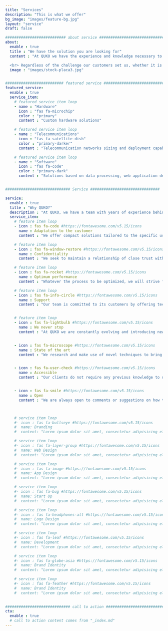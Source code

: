 ```yaml
---
title: "Services"
description: "This is what we offer"
bg_image: "images/feature-bg.jpg"
layout: "service"
draft: false

########################### about service #############################
about:
  enable : true
  title : "We have the solution you are looking for"
  content : "At QUKO we have the experience and knowledge necessary to implement all types of solutions based on the latest digital technologies in a wide variety of sectors.

  <br> Regardless of the challenge our customers set us, whether it is the solution to a problem or the optimization of processes, we offer them not only the best results, but also those that are best suited to their specific conditions."
  image : "images/stock-placa3.jpg"


########################## featured service ############################
featured_service:
  enable : true
  service_item:
    # featured service item loop
    - name : "Hardware"
      icon : "fas fa-microchip"
      color : "primary"
      content : "Custom hardware solutions"

    # featured service item loop
    - name : "Telecommunications"
      icon : "fas fa-satellite-dish"
      color : "primary-darker"
      content : "Telecommunication networks sizing and deployment capabilities"

    # featured service item loop
    - name : "Software"
      icon : "fas fa-code"
      color : "primary-dark"
      content : "Solutions based on data processing, web application design, data science and more"


############################# Service ###############################

service:
  enable : true
  title : "Why QUKO?"
  description : "At QUKO, we have a team with years of experience behind them in the fields of data, electronics, software and telecommunications engineering."
  service_item:
    # feature item loop
    - icon : fas fa-code #https://fontawesome.com/v5.15/icons
      name : Adaptation to the customer
      content : "We offer compact solutions tailored to the specific use of our customers."

    # feature item loop
    - icon : fas fa-window-restore #https://fontawesome.com/v5.15/icons
      name : Confidentiality
      content : "We seek to maintain a relationship of close trust with our clients based on confidentiality."

    # feature item loop
    - icon : fas fa-rocket #https://fontawesome.com/v5.15/icons
      name : Optimum performance
      content : "Whatever the process to be optimized, we will strive for maximum performance through technology."

    # feature item loop
    - icon : fas fa-info-circle #https://fontawesome.com/v5.15/icons
      name : Support
      content : "Our team is committed to its customers by offering technical support and consulting<br><br> "


    # feature item loop
    - icon : fas fa-lightbulb #https://fontawesome.com/v5.15/icons
      name : We never stop
      content : "At QUKO we are constantly evolving and introducing new ideas and updates to our products."


    - icon : fas fa-microscope #https://fontawesome.com/v5.15/icons
      name : State of the art
      content : "We research and make use of novel techniques to bring the most innovative solutions within everyone's reach."


    - icon : fas fa-user-check #https://fontawesome.com/v5.15/icons
      name : Accessible
      content : "Our clients do not require any previous knowledge to use our services"


    - icon : fas fa-smile #https://fontawesome.com/v5.15/icons
      name : Open
      content : "We are always open to comments or suggestions on how to improve the user experience!"



    # service item loop
    #- icon : fas fa-bullseye #https://fontawesome.com/v5.15/icons
    #  name: Branding
    #  content: "Lorem ipsum dolor sit amet, consectetur adipisicing elit, sed do eiusmod tempor incididunt ut"

    # service item loop
    #- icon : fas fa-layer-group #https://fontawesome.com/v5.15/icons
    #  name: Web Design
    #  content: "Lorem ipsum dolor sit amet, consectetur adipisicing elit, sed do eiusmod tempor incididunt ut"

    # service item loop
    #- icon : fas fa-image #https://fontawesome.com/v5.15/icons
    #  name: App Design
    #  content: "Lorem ipsum dolor sit amet, consectetur adipisicing elit, sed do eiusmod tempor incididunt ut"

    # service item loop
    #- icon : fas fa-bug #https://fontawesome.com/v5.15/icons
    #  name: Start Up
    #  content: "Lorem ipsum dolor sit amet, consectetur adipisicing elit, sed do eiusmod tempor incididunt ut"

    # service item loop
    #- icon : fas fa-headphones-alt #https://fontawesome.com/v5.15/icons
    #  name: Logo Design
    #  content: "Lorem ipsum dolor sit amet, consectetur adipisicing elit, sed do eiusmod tempor incididunt ut"

    # service item loop
    #- icon : fas fa-leaf #https://fontawesome.com/v5.15/icons
    #  name: Development
    #  content: "Lorem ipsum dolor sit amet, consectetur adipisicing elit, sed do eiusmod tempor incididunt ut"

    # service item loop
    #- icon : fas fa-globe-asia #https://fontawesome.com/v5.15/icons
    #  name: Brand Identity
    #  content: "Lorem ipsum dolor sit amet, consectetur adipisicing elit, sed do eiusmod tempor incididunt ut"

    # service item loop
    #- icon : fas fa-feather #https://fontawesome.com/v5.15/icons
    #  name: Brand Identity
    #  content: "Lorem ipsum dolor sit amet, consectetur adipisicing elit, sed do eiusmod tempor incididunt ut"
  

############################# call to action #################################
cta:
  enable : true
  # call to action content comes from "_index.md"
---
```

